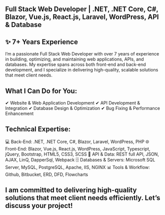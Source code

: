 ## Full Stack Web Developer | .NET, .NET Core, C#, Blazor, Vue.js, React.js, Laravel, WordPress, API & Database
## ✨ 7+ Years Experience

I’m a passionate Full Stack Web Developer with over 7 years of experience in building, optimizing, and maintaining web applications, APIs, and databases. My expertise spans across both front-end and back-end development, and I specialize in delivering high-quality, scalable solutions that meet client needs.

## What I Can Do for You:
✔ Website & Web Application Development
✔ API Development & Integration
✔ Database Design & Optimization
✔ Bug Fixing & Performance Enhancement

## Technical Expertise:
💻 Back-End: .NET, .NET Core, C#, Blazor, Laravel, WordPress, PHP
🌐 Front-End: Blazor, Vue.js, React.js, WordPress, JavaScript, Typescript, jQuery, Bootstrap, HTML5, CSS3, SCSS
🔗 API & Data: REST full API, JSON, AJAX, LinQ, DapperSql, Webpack
🗄 Databases & Servers: Microsoft SQL Server, MySQL, PostgreSQL, Apache, IIS, NGINX
📊 Tools & Workflow: Github, Bitbucket, ERD, DFD, Flowcharts

## I am committed to delivering high-quality solutions that meet client needs efficiently. Let’s discuss your project!
